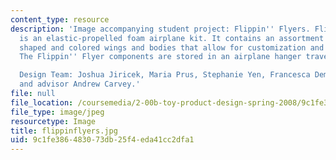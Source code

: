 ```yaml
---
content_type: resource
description: 'Image accompanying student project: Flippin'' Flyers. Flippin'' Flyers
  is an elastic-propelled foam airplane kit. It contains an assortment of differnent
  shaped and colored wings and bodies that allow for customization and experimentation.
  The Flippin'' Flyer components are stored in an airplane hanger travel case.

  Design Team: Joshua Jiricek, Maria Prus, Stephanie Yen, Francesca Demeo, Lisa Schlecht
  and advisor Andrew Carvey.'
file: null
file_location: /coursemedia/2-00b-toy-product-design-spring-2008/9c1fe386483073db25f4eda41cc2dfa1_flippinflyers.jpg
file_type: image/jpeg
resourcetype: Image
title: flippinflyers.jpg
uid: 9c1fe386-4830-73db-25f4-eda41cc2dfa1
---
```

